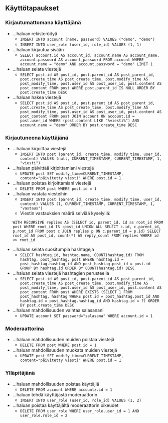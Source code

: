 ## Käyttötapaukset

### Kirjautumattomana käyttäjänä

* ...haluan rekisteröityä 
  * `INSERT INTO account (name, password) VALUES ("demo", "demo")`
  * `INSERT INTO user_role (user_id, role_id) VALUES (1, 1)`
* ...haluan kirjautua sisään
  * `SELECT account.id AS account_id, account.name AS account_name, account.password AS account_password FROM account WHERE account.name = "demo" AND account.password = "demo" LIMIT 1`
* ...haluan selata viestejä
  * `SELECT post.id AS post_id, post.parent_id AS post_parent_id, post.create_time AS post_create_time, post.modify_time AS post_modify_time, post.user_id AS post_user_id, post.content AS post_content FROM post WHERE post.parent_id IS NULL ORDER BY post.create_time DESC`
* ...haluan hakea viestejä
  * `SELECT post.id AS post_id, post.parent_id AS post_parent_id, post.create_time AS post_create_time, post.modify_time AS post_modify_time, post.user_id AS post_user_id, post.content AS post_content FROM post JOIN account ON account.id = post.user_id WHERE (post.content LIKE "%viesti%") AND account.name = "demo" ORDER BY post.create_time DESC`

### Kirjautuneena käyttäjänä

* ...haluan kirjoittaa viestejä
  * `INSERT INTO post (parent_id, create_time, modify_time, user_id, content) VALUES (null, CURRENT_TIMESTAMP, CURRENT_TIMESTAMP, 1, "viesti")`
* ...haluan päivittää kirjoittamiani viestejä
  * `UPDATE post SET modify_time=CURRENT_TIMESTAMP, content="päivitetty viesti" WHERE post.id = 1`
* ...haluan poistaa kirjoittamiani viestejä
  * `DELETE FROM post WHERE post.id = 1`
* ...haluan vastata viesteihin
  * `INSERT INTO post (parent_id, create_time, modify_time, user_id, content) VALUES (1, CURRENT_TIMESTAMP, CURRENT_TIMESTAMP, 1, "vastaus")`
  * Viestin vastauksien määrä selviää kyselyllä:  
  ``` 
  WITH RECURSIVE replies AS (SELECT id, parent_id, id as root_id FROM post WHERE root_id IS :post_id UNION ALL SELECT c.id, c.parent_id, p.root_id FROM post c JOIN replies p ON c.parent_id = p.id) SELECT root_id AS post_id, count(*) AS reply_count FROM replies WHERE id <> root_id
  ```
* ...haluan selata suositumpia hashtageja
  * `SELECT hashtag.id, hashtag.name, COUNT(hashtag.id) FROM hashtag, post_hashtag, post WHERE hashtag.id = post_hashtag.hashtag_id AND post_hashtag.post_id = post.id GROUP BY hashtag.id ORDER BY COUNT(hashtag.id) DESC`
* ...haluan selata viestejä hashtagien perusteella
  * `SELECT post.id AS post_id, post.parent_id AS post_parent_id, post.create_time AS post_create_time, post.modify_time AS post_modify_time, post.user_id AS post_user_id, post.content AS post_content FROM post WHERE EXISTS (SELECT 1 FROM post_hashtag, hashtag WHERE post.id = post_hashtag.post_id AND hashtag.id = post_hashtag.hashtag_id AND hashtag.id = ?) ORDER BY post.create_time DESC`
* ...haluan mahdollisuuden vaihtaa salasanani
  * `UPDATE account SET password="salasana" WHERE account.id = 1`

### Moderaattorina

* ...haluan mahdollisuuden muiden poistaa viestejä
  * `DELETE FROM post WHERE post.id = 1`
* ...haluan mahdollisuuden muokata muiden viestejä
  * `UPDATE post SET modify_time=CURRENT_TIMESTAMP, content="päivitetty viesti" WHERE post.id = 1`

### Ylläpitäjänä

* ...haluan mahdollisuuden poistaa käyttäjiä
  * `DELETE FROM account WHERE accountz.id = 1`
* ...haluan tehdä käyttäjästä moderaattorin
  * `INSERT INTO user_role (user_id, role_id) VALUES (1, 2)`
* ...haluan poistaa käyttäjältä moderaattorin oikeudet
  * `DELETE FROM user_role WHERE user_role.user_id = 1 AND user_role.role_id = 2`
